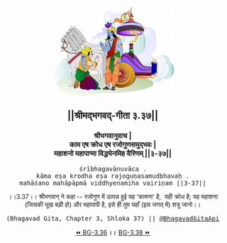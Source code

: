 <center><img src="../../asset/BG.png" alt="#API #bhagavadgitaapi #slok #nodejs #js #api #gitaapi #krishna #hinduism #vedic #ISKCON #shreemadbhagavadgita #technology"/>
<h2>||श्रीमद्‍भगवद्‍-गीता ३.३७||</h2>
<h3>श्रीभगवानुवाच |<br/>काम एष क्रोध एष रजोगुणसमुद्भवः |<br/>महाशनो महापाप्मा विद्ध्येनमिह वैरिणम् ||३-३७||</h3>
<pre>śrībhagavānuvāca .<br/>kāma eṣa krodha eṣa rajoguṇasamudbhavaḥ .<br/>mahāśano mahāpāpmā viddhyenamiha vairiṇam ||3-37||</pre>
<p>।।3.37।। श्रीभगवान् ने कहा -- रजोगुण में उत्पन्न हुई यह 'कामना' है,  यही क्रोध है; यह महाशना (जिसकी भूख बड़ी हो) और महापापी है, इसे ही तुम यहाँ (इस जगत् में) शत्रु जानो।।</p>
<pre>(Bhagavad Gita, Chapter 3, Shloka 37) || <a href="https://twitter.com/bhagavadgitaapi">@BhagavadGitaApi</a></pre><a href="../../3/36">⏪  BG-3.36</a><b>        ।।        </b><a href="../../3/38">BG-3.38  ⏩</a></center></center>